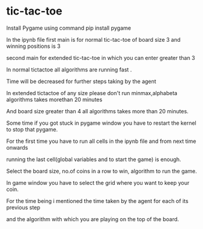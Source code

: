 # tic-tac-toe

Install Pygame using command pip install pygame

In the ipynb file first main is for normal tic-tac-toe of board size 3 and winning positions is 3

second main for extended tic-tac-toe in which you can enter greater than 3

In normal tictactoe all algorithms are running fast .

Time will be decreased for further steps taking by the agent

In extended tictactoe of any size please don't run minmax,alphabeta algorithms takes morethan 20 minutes

And board size greater than 4   all algorithms takes more than 20 minutes.

Some time if you got stuck in pygame window you have to restart the kernel to stop that pygame.
 
For the first time you have to run all cells in the ipynb file and from next time onwards 

running the last cell(global variables and to start the game) is enough.
 
Select the board size, no.of coins in a row to win, algorithm to run the game.
  
 In game window you have to select the grid where you want to keep your coin.

 For the time being i mentioned the time taken by the agent for each of its previous step

 and the algorithm with which you are playing on the top of the board.
